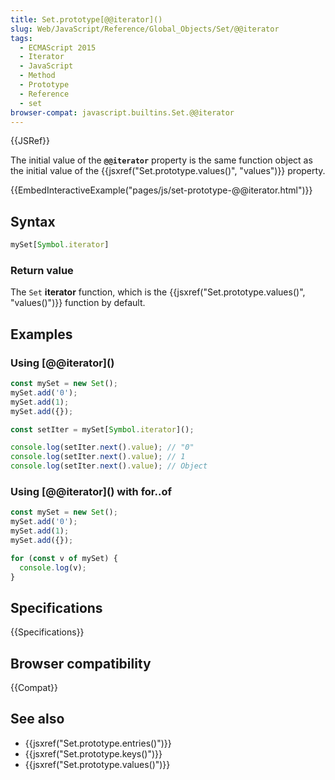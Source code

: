 ```yaml
---
title: Set.prototype[@@iterator]()
slug: Web/JavaScript/Reference/Global_Objects/Set/@@iterator
tags:
  - ECMAScript 2015
  - Iterator
  - JavaScript
  - Method
  - Prototype
  - Reference
  - set
browser-compat: javascript.builtins.Set.@@iterator
---
```

{{JSRef}}

The initial value of the **`@@iterator`** property is the same function object
as the initial value of the
{{jsxref("Set.prototype.values()",
  "values")}} property.

{{EmbedInteractiveExample("pages/js/set-prototype-@@iterator.html")}}

## Syntax

```js
mySet[Symbol.iterator]
```

### Return value

The `Set` **iterator** function, which is the
{{jsxref("Set.prototype.values()", "values()")}} function by
default.

## Examples

### Using \[@@iterator]\()

```js
const mySet = new Set();
mySet.add('0');
mySet.add(1);
mySet.add({});

const setIter = mySet[Symbol.iterator]();

console.log(setIter.next().value); // "0"
console.log(setIter.next().value); // 1
console.log(setIter.next().value); // Object
```

### Using \[@@iterator]\() with for..of

```js
const mySet = new Set();
mySet.add('0');
mySet.add(1);
mySet.add({});

for (const v of mySet) {
  console.log(v);
}
```

## Specifications

{{Specifications}}

## Browser compatibility

{{Compat}}

## See also

- {{jsxref("Set.prototype.entries()")}}
- {{jsxref("Set.prototype.keys()")}}
- {{jsxref("Set.prototype.values()")}}
